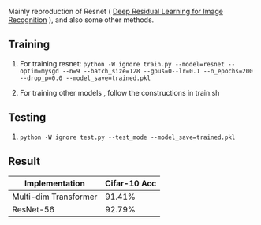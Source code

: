 Mainly reproduction of Resnet ( [Deep Residual Learning for Image Recognition](https://arxiv.org/pdf/1512.03385.pdf) ), and also some other methods.

## Training

1. For training resnet:
` python -W ignore train.py --model=resnet --optim=mysgd --n=9 --batch_size=128 --gpus=0--lr=0.1 --n_epochs=200 --drop_p=0.0 --model_save=trained.pkl `

2. For training other models , follow the constructions in train.sh 

## Testing

1. `python -W ignore test.py --test_mode --model_save=trained.pkl `

## Result

Implementation              | Cifar-10 Acc
----------------------------|-----------
Multi-dim Transformer      	|  91.41%
ResNet-56                   |  92.79%
